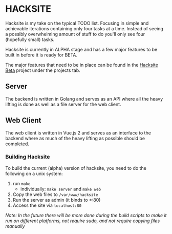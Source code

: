 # HACKSITE

Hacksite is my take on the typical TODO list. Focusing in simple and achievable iterations containing only four tasks at a time. Instead of seeing a possibly overwhelming amount of stuff to do you'll only see four (hopefully small) tasks.

Hacksite is currently in ALPHA stage and has a few major features to be built in before it is ready for BETA.

The major features that need to be in place can be found in the [Hacksite Beta](https://github.com/darwinfroese/hacksite/projects/1) project under the projects tab.


## Server

The backend is written in Golang and serves as an API where all the heavy lifting is done as well as a file server for the web client.

## Web Client

The web client is written in Vue.js 2 and serves as an interface to the backend where as much of the heavy lifting as possible should be completed.

### Building Hacksite

To build the current (alpha) version of hacksite, you need to do the following on a unix system:

1. run `make`
    * individually: `make server` and `make web`
2. Copy the web files to `/var/www/hacksite`
3. Run the server as admin (it binds to *:80)
4. Access the site via `localhost:80`

*Note: In the future there will be more done during the build scripts to make it run on different platforms, not require sudo, and not require copying files manually*
